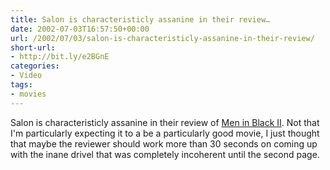 ```yaml
---
title: Salon is characteristicly assanine in their review…
date: 2002-07-03T16:57:50+00:00
url: /2002/07/03/salon-is-characteristicly-assanine-in-their-review/
short-url:
- http://bit.ly/e2BGnE
categories:
- Video
tags:
- movies
---
```

Salon is characteristicly assanine in their review of [Men in Black II](http://www.salon.com/ent/movies/review/2002/07/03/mibii/index.html). Not that I'm particularly expecting it to a be a particularly good movie, I just thought that maybe the reviewer should work more than 30 seconds on coming up with the inane drivel that was completely incoherent until the second page.